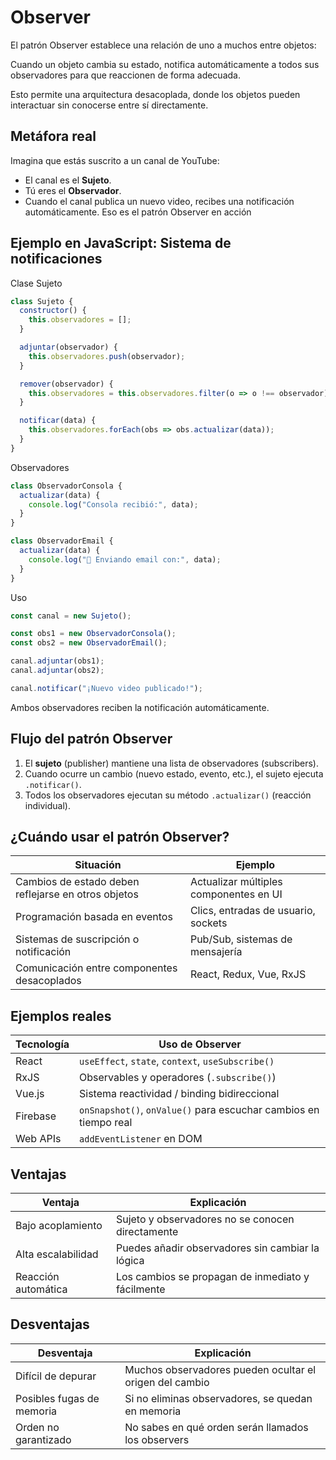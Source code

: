 # **Observer**

El patrón Observer establece una relación de uno a muchos entre objetos:

Cuando un objeto cambia su estado, notifica automáticamente a todos sus observadores para que reaccionen de forma adecuada.

Esto permite una arquitectura desacoplada, donde los objetos pueden interactuar sin conocerse entre sí directamente.



## Metáfora real

Imagina que estás suscrito a un canal de YouTube:
- El canal es el **Sujeto**.
- Tú eres el **Observador**.
- Cuando el canal publica un nuevo video, recibes una notificación automáticamente.
Eso es el patrón Observer en acción



## Ejemplo en JavaScript: Sistema de notificaciones

Clase Sujeto
```js
class Sujeto {
  constructor() {
    this.observadores = [];
  }

  adjuntar(observador) {
    this.observadores.push(observador);
  }

  remover(observador) {
    this.observadores = this.observadores.filter(o => o !== observador);
  }

  notificar(data) {
    this.observadores.forEach(obs => obs.actualizar(data));
  }
}
```

Observadores
```js
class ObservadorConsola {
  actualizar(data) {
    console.log("Consola recibió:", data);
  }
}

class ObservadorEmail {
  actualizar(data) {
    console.log("📧 Enviando email con:", data);
  }
}
```

Uso
```js
const canal = new Sujeto();

const obs1 = new ObservadorConsola();
const obs2 = new ObservadorEmail();

canal.adjuntar(obs1);
canal.adjuntar(obs2);

canal.notificar("¡Nuevo video publicado!");
```
Ambos observadores reciben la notificación automáticamente.



## Flujo del patrón Observer

1. El **sujeto** (publisher) mantiene una lista de observadores (subscribers).
2. Cuando ocurre un cambio (nuevo estado, evento, etc.), el sujeto ejecuta `.notificar()`.
3. Todos los observadores ejecutan su método `.actualizar()` (reacción individual).



## ¿Cuándo usar el patrón Observer?

| Situación                                           | Ejemplo                                |
| --------------------------------------------------- | -------------------------------------- |
| Cambios de estado deben reflejarse en otros objetos | Actualizar múltiples componentes en UI |
| Programación basada en eventos                      | Clics, entradas de usuario, sockets    |
| Sistemas de suscripción o notificación              | Pub/Sub, sistemas de mensajería        |
| Comunicación entre componentes desacoplados         | React, Redux, Vue, RxJS                |



## Ejemplos reales

|Tecnología|Uso de Observer|
|---|---|
|React|`useEffect`, `state`, `context`, `useSubscribe()`|
|RxJS|Observables y operadores (`.subscribe()`)|
|Vue.js|Sistema reactividad / binding bidireccional|
|Firebase|`onSnapshot()`, `onValue()` para escuchar cambios en tiempo real|
|Web APIs|`addEventListener` en DOM|



## Ventajas

| Ventaja             | Explicación                                       |
| ------------------- | ------------------------------------------------- |
| Bajo acoplamiento   | Sujeto y observadores no se conocen directamente  |
| Alta escalabilidad  | Puedes añadir observadores sin cambiar la lógica  |
| Reacción automática | Los cambios se propagan de inmediato y fácilmente |



## Desventajas

|Desventaja|Explicación|
|---|---|
|Difícil de depurar|Muchos observadores pueden ocultar el origen del cambio|
|Posibles fugas de memoria|Si no eliminas observadores, se quedan en memoria|
|Orden no garantizado|No sabes en qué orden serán llamados los observers|